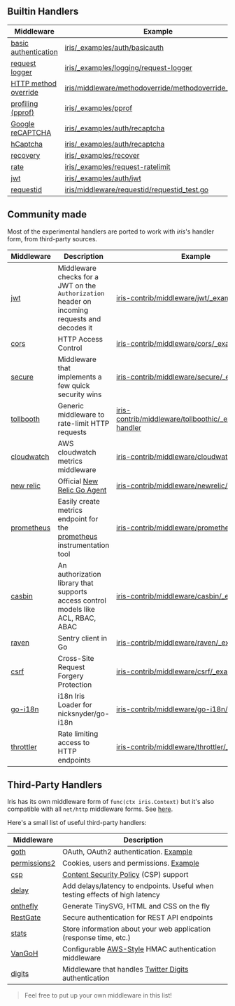 Builtin Handlers
------------

| Middleware | Example |
| -----------|-------------|
| [basic authentication](basicauth) | [iris/_examples/auth/basicauth](https://github.com/kataras/iris/tree/master/_examples/auth/basicauth) |
| [request logger](logger) | [iris/_examples/logging/request-logger](https://github.com/kataras/iris/tree/master/_examples/logging/request-logger) |
| [HTTP method override](methodoverride) | [iris/middleware/methodoverride/methodoverride_test.go](https://github.com/kataras/iris/blob/master/middleware/methodoverride/methodoverride_test.go) |
| [profiling (pprof)](pprof) | [iris/_examples/pprof](https://github.com/kataras/iris/tree/master/_examples/pprof) |
| [Google reCAPTCHA](recaptcha) | [iris/_examples/auth/recaptcha](https://github.com/kataras/iris/tree/master/_examples/auth/recaptcha) |
| [hCaptcha](hcaptcha) | [iris/_examples/auth/recaptcha](https://github.com/kataras/iris/tree/master/_examples/auth/hcaptcha) |
| [recovery](recover) | [iris/_examples/recover](https://github.com/kataras/iris/tree/master/_examples/recover) |
| [rate](rate) | [iris/_examples/request-ratelimit](https://github.com/kataras/iris/tree/master/_examples/request-ratelimit) |
| [jwt](jwt) | [iris/_examples/auth/jwt](https://github.com/kataras/iris/tree/master/_examples/auth/jwt) |
| [requestid](requestid) | [iris/middleware/requestid/requestid_test.go](https://github.com/kataras/iris/blob/master/_examples/middleware/requestid/requestid_test.go) |

Community made
------------

Most of the experimental handlers are ported to work with _iris_'s handler form, from third-party sources.

| Middleware | Description | Example |
| -----------|--------|-------------|
| [jwt](https://github.com/iris-contrib/middleware/tree/master/jwt) | Middleware checks for a JWT on the `Authorization` header on incoming requests and decodes it | [iris-contrib/middleware/jwt/_example](https://github.com/iris-contrib/middleware/tree/master/jwt/_example) |
| [cors](https://github.com/iris-contrib/middleware/tree/master/cors) | HTTP Access Control | [iris-contrib/middleware/cors/_example](https://github.com/iris-contrib/middleware/tree/master/cors/_example) |
| [secure](https://github.com/iris-contrib/middleware/tree/master/secure) | Middleware that implements a few quick security wins | [iris-contrib/middleware/secure/_example](https://github.com/iris-contrib/middleware/tree/master/secure/_example/main.go) |
| [tollbooth](https://github.com/iris-contrib/middleware/tree/master/tollboothic) | Generic middleware to rate-limit HTTP requests | [iris-contrib/middleware/tollboothic/_examples/limit-handler](https://github.com/iris-contrib/middleware/tree/master/tollboothic/_examples/limit-handler) |
| [cloudwatch](https://github.com/iris-contrib/middleware/tree/master/cloudwatch) |  AWS cloudwatch metrics middleware |[iris-contrib/middleware/cloudwatch/_example](https://github.com/iris-contrib/middleware/tree/master/cloudwatch/_example) |
| [new relic](https://github.com/iris-contrib/middleware/tree/master/newrelic) | Official [New Relic Go Agent](https://github.com/newrelic/go-agent) | [iris-contrib/middleware/newrelic/_example](https://github.com/iris-contrib/middleware/tree/master/newrelic/_example) |
| [prometheus](https://github.com/iris-contrib/middleware/tree/master/prometheus)| Easily create metrics endpoint for the [prometheus](http://prometheus.io) instrumentation tool | [iris-contrib/middleware/prometheus/_example](https://github.com/iris-contrib/middleware/tree/master/prometheus/_example) |
| [casbin](https://github.com/iris-contrib/middleware/tree/master/casbin)| An authorization library that supports access control models like ACL, RBAC, ABAC | [iris-contrib/middleware/casbin/_examples](https://github.com/iris-contrib/middleware/tree/master/casbin/_examples) |
| [raven](https://github.com/iris-contrib/middleware/tree/master/raven)| Sentry client in Go | [iris-contrib/middleware/raven/_example](https://github.com/iris-contrib/middleware/blob/master/raven/_example/main.go) |
| [csrf](https://github.com/iris-contrib/middleware/tree/master/csrf)| Cross-Site Request Forgery Protection | [iris-contrib/middleware/csrf/_example](https://github.com/iris-contrib/middleware/blob/master/csrf/_example/main.go) |
| [go-i18n](https://github.com/iris-contrib/middleware/tree/master/go-i18n)| i18n Iris Loader for nicksnyder/go-i18n | [iris-contrib/middleware/go-i18n/_example](https://github.com/iris-contrib/middleware/blob/master/go-i18n/_example/main.go) |
| [throttler](https://github.com/iris-contrib/middleware/tree/master/throttler)| Rate limiting access to HTTP endpoints | [iris-contrib/middleware/throttler/_example](https://github.com/iris-contrib/middleware/blob/master/throttler/_example/main.go) |

Third-Party Handlers
------------

Iris has its own middleware form of `func(ctx iris.Context)` but it's also compatible with all `net/http` middleware forms. See [here](https://github.com/kataras/iris/tree/master/_examples/convert-handlers).

Here's a small list of useful third-party handlers:

| Middleware | Description |
| -----------|-------------|
| [goth](https://github.com/markbates/goth) | OAuth, OAuth2 authentication. [Example](https://github.com/kataras/iris/tree/master/_examples/auth/goth) |
| [permissions2](https://github.com/xyproto/permissions2) | Cookies, users and permissions. [Example](https://github.com/kataras/iris/tree/master/_examples/auth/permissions) |
| [csp](https://github.com/awakenetworks/csp) | [Content Security Policy](https://www.w3.org/TR/CSP2/) (CSP) support |
| [delay](https://github.com/jeffbmartinez/delay) | Add delays/latency to endpoints. Useful when testing effects of high latency |
| [onthefly](https://github.com/xyproto/onthefly) | Generate TinySVG, HTML and CSS on the fly |
| [RestGate](https://github.com/pjebs/restgate) | Secure authentication for REST API endpoints |
| [stats](https://github.com/thoas/stats) | Store information about your web application (response time, etc.) |
| [VanGoH](https://github.com/auroratechnologies/vangoh) | Configurable [AWS-Style](http://docs.aws.amazon.com/AmazonS3/latest/dev/RESTAuthentication.html) HMAC authentication middleware |
| [digits](https://github.com/bamarni/digits) | Middleware that handles [Twitter Digits](https://get.digits.com/) authentication |

> Feel free to put up your own middleware in this list!